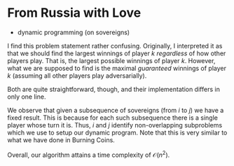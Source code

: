 # From Russia with Love

* dynamic programming (on sovereigns)

I find this problem statement rather confusing. Originally, I interpreted it as that we should find the largest winnings of player $k$ _regardless_ of how other players play. That is, the largest possible winnings of player $k$. However, what we are supposed to find is the maximal _guaranteed_ winnings of player $k$ (assuming all other players play adversarially).

Both are quite straightforward, though, and their implementation differs in only one line.

We observe that given a subsequence of sovereigns (from $i$ to $j$) we have a fixed result. This is because for each such subsequence there is a single player whose turn it is. Thus, $i$ and $j$ identify non-overlapping subproblems which we use to setup our dynamic program. Note that this is very similar to what we have done in Burning Coins.

Overall, our algorithm attains a time complexity of $\mathcal{O}(n^2)$.
